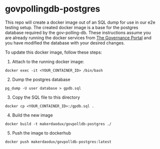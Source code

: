 # govpollingdb-postgres

This repo will create a docker image out of an SQL dump for use in our e2e testing setup. The created docker image is a base for the postgres database required by the gov-polling-db. These instructions assume you are already running the docker services from [The Governance Portal](https://github.com/makerdao/governance-portal-v2) and you have modified the database with your desired changes.

To update this docker image, follow these steps:

1. Attach to the running docker image:

```
docker exec -it <YOUR_CONTAINER_ID> /bin/bash
```

2. Dump the postgres database

```
pg_dump -U user database > gpdb.sql
```

3. Copy the SQL file to this directory

```
docker cp <YOUR_CONTAINER_ID>:/gpdb.sql .
```

4. Build the new image

```
docker build -t makerdaodux/govpolldb-postgres ./
```

5. Push the image to dockerhub

```
docker push makerdaodux/govpolldb-postgres:latest
```
